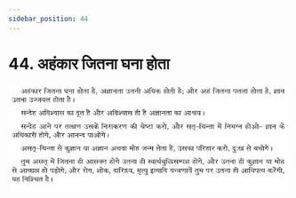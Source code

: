 ```yaml
---
sidebar_position: 44
---
```



# 44.   अहंकार जितना घना होता

![अहंकार जितना घना होता](../../../static/img/hindi/verse44.png)
